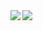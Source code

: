 <a href="https://github.com/jensdevlaming">
  <img align="left" src="https://github-readme-stats.vercel.app/api?username=jensdevlaming&count_private=true&show_icons=true&theme=dark" />
</a>
<a href="https://github.com/jensdevlaming">
  <img align="left" src="https://github-readme-stats.vercel.app/api/top-langs/?username=jensdevlaming&theme=dark&layout=compact" />
</a>

<!--
**JensdeVlaming/JensdeVlaming** is a ✨ _special_ ✨ repository because its `README.md` (this file) appears on your GitHub profile.

Here are some ideas to get you started:

- 🔭 I’m currently working on ...
- 🌱 I’m currently learning ...
- 👯 I’m looking to collaborate on ...
- 🤔 I’m looking for help with ...
- 💬 Ask me about ...
- 📫 How to reach me: ...
- 😄 Pronouns: ...
- ⚡ Fun fact: ...
-->
